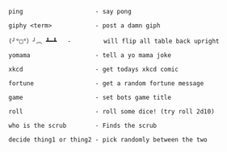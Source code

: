 `ping             		 - say pong`
		 
`giphy <term>     		 - post a damn giph`
		 
`(╯°□°）╯︵ ┻━┻   -		  will flip all table back upright`
		 
`yomama           		 - tell a yo mama joke`
		 
`xkcd             		 - get todays xkcd comic`
		 
`fortune          		 - get a random fortune message`
		 
`game             		 - set bots game title`
		 
`roll             		 - roll some dice! (try roll 2d10)`
		 
`who is the scrub 		 - Finds the scrub`

`decide thing1 or thing2 - pick randomly between the two`